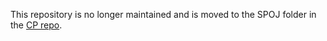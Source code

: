 This repository is no longer maintained and is moved to the SPOJ folder in the [CP repo](https://github.com/GouravKhunger/CP).
